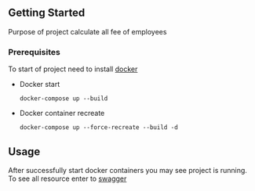 ## Getting Started
Purpose of project calculate all fee of employees

### Prerequisites

To start of project need to install [docker](https://docs.docker.com/engine/install/)
* Docker start
  ```shell
  docker-compose up --build
* Docker container recreate
  ```shell
  docker-compose up --force-recreate --build -d

## Usage
After successfully start docker containers you may see project is running.
To see all resource enter to [swagger](http://localhost:8081/v1/swagger/swagger-ui/index.html#/)
